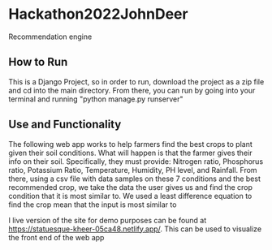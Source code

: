 # Hackathon2022JohnDeer
Recommendation engine 

## How to Run
This is a Django Project, so in order to run, download the project as a zip file and cd into the main directory. From there, you can run by going into 
your terminal and running "python manage.py runserver"

## Use and Functionality
The following web app works to help farmers find the best crops to plant given their soil conditions. What will happen is that the farmer gives their info
on their soil. Specifically, they must provide: Nitrogen ratio, Phosphorus ratio, Potassium Ratio, Temperature, Humidity, PH level, and Rainfall. From there, 
using a csv file with data samples on these 7 conditions and the best recommended crop, we take the data the user gives us and find the crop condition that 
it is most similar to. We used a least difference equation to find the crop mean that the input is most similar to 

I live version of the site for demo purposes can be found at https://statuesque-kheer-05ca48.netlify.app/. This can be used to visualize the front end of the web app
